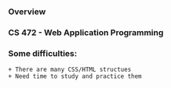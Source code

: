 ### Overview

### CS 472 - Web Application Programming

### Some difficulties:
    + There are many CSS/HTML structues
    + Need time to study and practice them
